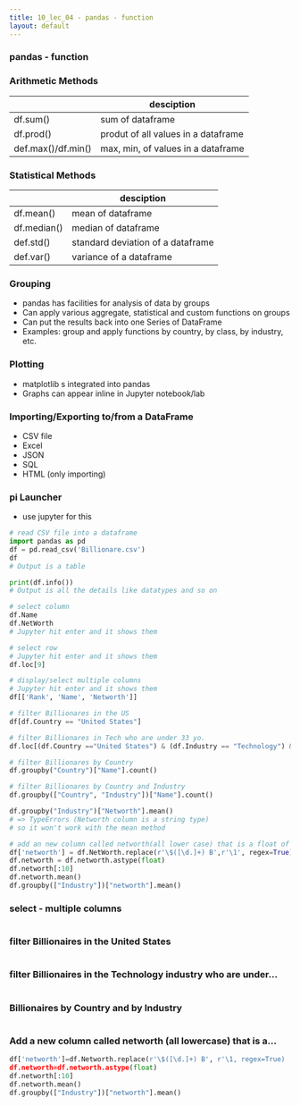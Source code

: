 ```yaml
---
title: 10_lec_04 - pandas - function
layout: default
---
```


### pandas - function

### Arithmetic Methods

|       | desciption |
|---    |---    |
|  df.sum()     | sum of dataframe |
|  df.prod() |  produt of all values in a dataframe     |
| def.max()/df.min()  | max, min, of values in a dataframe |

### Statistical Methods

|       | desciption |
|---    |---    |
|  df.mean()     | mean of dataframe |
|  df.median() |  median of dataframe     |
| def.std()  | standard deviation of a dataframe |
| def.var()  | variance of a dataframe |

### Grouping

* pandas has facilities for analysis of data by groups
* Can apply various aggregate, statistical and custom functions on groups
* Can put the results back into one Series of DataFrame
* Examples: group and apply functions by country, by class, by industry, etc.

### Plotting

* matplotlib s integrated into pandas
* Graphs can appear inline in Jupyter notebook/lab

### Importing/Exporting to/from a DataFrame

* CSV file
* Excel
* JSON
* SQL
* HTML (only importing)

### pi Launcher

- use jupyter for this
  
```python 
# read CSV file into a dataframe
import pandas as pd
df = pd.read_csv('Billionare.csv')
df
# Output is a table

print(df.info())
# Output is all the details like datatypes and so on

# select column
df.Name
df.NetWorth
# Jupyter hit enter and it shows them

# select row
# Jupyter hit enter and it shows them
df.loc[9]

# display/select multiple columns
# Jupyter hit enter and it shows them
df[['Rank', 'Name', 'Networth']]

# filter Billionares in the US
df[df.Country == "United States"]

# filter Billionares in Tech who are under 33 yo.
df.loc[(df.Country =="United States") & (df.Industry == "Technology") & (df.Age < 33)]

# filter Billionares by Country
df.groupby("Country")["Name"].count()

# filter Billionares by Country and Industry
df.groupby(["Country", "Industry"])["Name"].count()

df.groupby("Industry")["Networth"].mean()
# => TypeErrors (Networth column is a string type)
# so it won't work with the mean method

# add an new column called networth(all lower case) that is a float of the NetWorth Column
df['networth'] = df.NetWorth.replace(r'\$([\d.]+) B',r'\1', regex=True)
df.networth = df.networth.astype(float)
df.networth[:10]
df.networth.mean()
df.groupby(["Industry"])["networth"].mean()
```



### select - multiple columns

```python 
```

### filter Billionaires in the United States

```python 
```

### filter Billionaires in the Technology industry who are under…

```python 
```

### Billionaires by Country and by Industry

```python 
```

### Add a new column called networth (all lowercase) that is a…

```python 
df['networth']=df.Networth.replace(r'\$([\d.]+) B', r'\1, regex=True)
df.networth=df.networth.astype(float)
df.networth[:10]
df.networth.mean()
df.groupby(["Industry"])["networth"].mean()
```